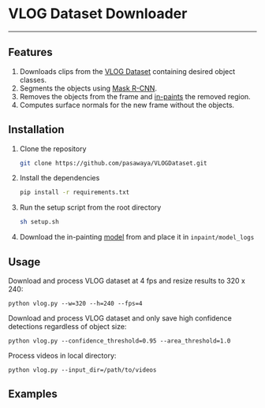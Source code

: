 # VLOG Dataset Downloader

-----------------

## Features
1. Downloads clips from the [VLOG Dataset](https://people.eecs.berkeley.edu/~dfouhey/2017/VLOG/) containing desired object classes.
2. Segments the objects using [Mask R-CNN](https://github.com/matterport/Mask_RCNN).
3. Removes the objects from the frame and [in-paints](https://github.com/JiahuiYu/generative_inpainting) the removed region.
4. Computes surface normals for the new frame without the objects.


## Installation
1. Clone the repository
   ```bash
   git clone https://github.com/pasawaya/VLOGDataset.git
   ```

2. Install the dependencies
   ```bash
   pip install -r requirements.txt
   ```
3. Run the setup script from the root directory
    ```bash
    sh setup.sh
    ``` 
4. Download the in-painting [model](https://drive.google.com/drive/folders/1M3AFy7x9DqXaI-fINSynW7FJSXYROfv-) from and place it in ``inpaint/model_logs`` 



## Usage

Download and process VLOG dataset at 4 fps and resize results to 320 x 240: 
```
python vlog.py --w=320 --h=240 --fps=4
```

Download and process VLOG dataset and only save high confidence detections regardless of object size:

```
python vlog.py --confidence_threshold=0.95 --area_threshold=1.0
```

Process videos in local directory:

```
python vlog.py --input_dir=/path/to/videos
```


## Examples 
